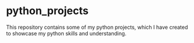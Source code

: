 # python_projects
This repository contains some of my python projects, which I have created to showcase my python skills and understanding.
